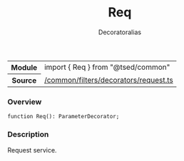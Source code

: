 
<header class="symbol-info-header"><h1 id="req">Req</h1><label class="symbol-info-type-label decorator">Decorator</label><label class="api-type-label alias" title="Request">alias</label></header>
<!-- summary -->
<section class="symbol-info"><table class="is-full-width"><tbody><tr><th>Module</th><td><div class="lang-typescript"><span class="token keyword">import</span> { Req }&nbsp;<span class="token keyword">from</span>&nbsp;<span class="token string">"@tsed/common"</span></div></td></tr><tr><th>Source</th><td><a href="https://github.com/Romakita/ts-express-decorators/blob/v4.13.4/src//common/filters/decorators/request.ts#L0-L0">/common/filters/decorators/request.ts</a></td></tr></tbody></table></section>
<!-- overview -->


### Overview


<pre><code class="typescript-lang ">function <span class="token function">Req</span><span class="token punctuation">(</span><span class="token punctuation">)</span><span class="token punctuation">:</span> ParameterDecorator<span class="token punctuation">;</span></code></pre>


<!-- Parameters -->

<!-- Description -->


### Description

Request service.

<!-- Members -->

